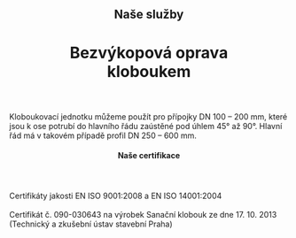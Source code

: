 <header class="page-header page-header--centered">
    <h2 class="page-header__subtitle">Naše služby</h2>
    <h1 class="page-header__title">Bezvýkopová oprava<br>kloboukem</h1>
</header>

<section class="section section--wide section--centered">
    <InfoBox
      title="Bezvýkopová oprava kloboukem"
      text="Kloboukem opravujeme netěsnosti v místě, kde se přípojka napojuje na hlavní řád. Tento druh opravy se hodí pro řešení jak netěsnosti způsobené nedosazenou spojkou, tak netěsnosti vzniklé kvůli neodbornému napojení výseku. Pozitivní dlouhodobé zkušenosti zákazníků Vám zaručují renovaci přípojek na nejvyšší úrovni."
      imageUrl="/img/frontpage/2.png"
      :imageLeft="true"
      :imageBig="true"
      :isBlue="true"
    />
</section>

<section class="page-paragraph">
    <main class="page-paragraph__content">
        <p class="page-paragraph__text">Kloboukovací jednotku můžeme použít pro přípojky DN 100 – 200 mm, které jsou k ose potrubí do hlavního řádu zaústěné pod úhlem 45° až 90°. Hlavní řád má v takovém případě profil DN 250 – 600 mm.</p>
    </main>
</section>

<header class="page-header page-header--centered page-header--bottom-margin-small">
    <h4 class="page-header__paragraph-title">Naše certifikace</h4>
</header>

<section class="page-paragraph page-paragraph--with-title">
    <main class="page-paragraph__content">
        <p class="page-paragraph__text">Certifikáty jakosti EN ISO 9001:2008 a EN ISO 14001:2004<br/><br/>Certifikát č. 090-030643 na výrobek Sanační klobouk ze dne 17. 10. 2013 (Technický a zkušební ústav stavební Praha)</p>
    </main>
</section>



<section class="image-preview image-preview--double">
    <main class="image-preview__content">
        <img class="image-preview__img" src="/img/frontpage/1.png" alt=""/>
        <img class="image-preview__img" src="/img/frontpage/1.png" alt=""/>
    </main>
</section>

<section class="image-preview image-preview--double">
    <main class="image-preview__content">
        <img class="image-preview__img" src="/img/frontpage/1.png" alt=""/>
        <img class="image-preview__img" src="/img/frontpage/1.png" alt=""/>
    </main>
</section>

<Contact/>